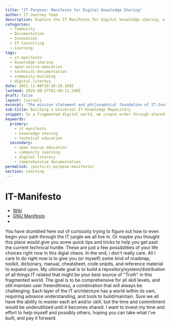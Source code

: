 ```yaml
---
title: "IT Purpose: Manifesto for Digital Knowledge Sharing"
author: IT-Journey Team
description: Explore the IT Manifesto for digital knowledge sharing, offering a roadmap to navigate the tech landscape and empower your learning journey.
categories:
  - Community
  - Documentation
  - Innovation
  - IT Consulting
  - Learning
tags:
  - it-manifesto
  - knowledge-sharing
  - open-source-education
  - technical-documentation
  - community-building
  - digital-literacy
date: 2021-11-08T19:50:20.168Z
lastmod: 2025-08-27T01:40:11.248Z
draft: false
layout: journals
excerpt: "The mission statement and philosophical foundation of IT-Journey: building a comprehensive repository of IT knowledge that serves learners at every level"
sub-title: Building a Universal IT Knowledge Repository
snippet: In a fragmented digital world, we create order through shared knowledge
keywords:
  primary:
    - it manifesto
    - knowledge sharing
    - technical education
  secondary:
    - open source education
    - community learning
    - digital literacy
    - comprehensive documentation
permalink: /posts/it-purpose-manifesto/
section: Learning
---
```

# IT-Manifesto

- [Wiki](https://en.wikipedia.org/wiki/Manifesto)
- [GNU Manifesto](https://www.gnu.org/gnu/manifesto.en.html)
- <!-- Information is king -->

You have stumbled here out of curiousity trying to figure out how to even begin your path through the IT jungle we all live in. Or maybe you thought this place would give you some quick tips and tricks to help you get past the current technical hurdle. These are just a few possibilities of your life choices right now in this digial chaos. In the end, i don't really care. All I care to do right now is to give you (or myself) some kind of roadmap, toolkit, dictionary, manual, cheatsheet, code snipits, and reference material to expand upon. My ultimate goal is to build a repository/system/distribution of all things IT related that might be your best source of "Truth" in this fragmented world. The goal is to be comprehensive for all skill levels, and still maintain user freiendliness, a combination that will always be challenging. Each layer of the IT architecture has a world within its own, requiring advance understanding, and tools to build/maintain. Sure we all have the ability to master each art and/or skill, but the time and commitment would be underutilized until it becomes shared. I want to invest my time and effort to help myself and possibly others, hoping you can take what i've built, and pay it forward.
